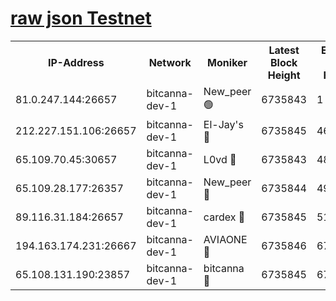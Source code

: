 [raw json Testnet](https://rpc-check.bcat.stavr.tech/bcat/rpc-bcat-result.json)
=


<table><tr><th>IP-Address</th><th>Network</th><th>Moniker</th><th>Latest Block Height</th><th>Earliest Block Height</th><th>Catching Up</th><th>Tx Index</th><th>Voting Power</th><th>Scan Time</th></tr><tr><td>81.0.247.144:26657</td><td>bitcanna-dev-1</td><td>New_peer 🟢</td><td>6735843</td><td>1</td><td>False</td><td>on</td><td>0</td><td>2024-03-05T07:30:03.400917262UTC</td></tr><tr><td>212.227.151.106:26657</td><td>bitcanna-dev-1</td><td>El-Jay's 🔴</td><td>6735845</td><td>4670391</td><td>False</td><td>on</td><td>2218164</td><td>2024-03-05T07:30:10.081008455UTC</td></tr><tr><td>65.109.70.45:30657</td><td>bitcanna-dev-1</td><td>L0vd 🔴</td><td>6735843</td><td>4828155</td><td>False</td><td>on</td><td>307920</td><td>2024-03-05T07:30:03.759344788UTC</td></tr><tr><td>65.109.28.177:26357</td><td>bitcanna-dev-1</td><td>New_peer 🔴</td><td>6735844</td><td>4952911</td><td>False</td><td>on</td><td>2237067</td><td>2024-03-05T07:30:10.688803574UTC</td></tr><tr><td>89.116.31.184:26657</td><td>bitcanna-dev-1</td><td>cardex 🔴</td><td>6735845</td><td>5185001</td><td>False</td><td>on</td><td>1</td><td>2024-03-05T07:30:10.373542432UTC</td></tr><tr><td>194.163.174.231:26667</td><td>bitcanna-dev-1</td><td>AVIAONE 🔴</td><td>6735846</td><td>6730461</td><td>False</td><td>on</td><td>1949865</td><td>2024-03-05T07:30:19.485850447UTC</td></tr><tr><td>65.108.131.190:23857</td><td>bitcanna-dev-1</td><td>bitcanna 🔴</td><td>6735845</td><td>6731845</td><td>False</td><td>off</td><td>378446</td><td>2024-03-05T07:30:10.986918380UTC</td></tr></table>
